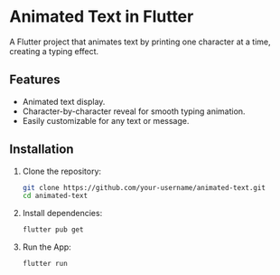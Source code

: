 # Animated Text in Flutter

A Flutter project that animates text by printing one character at a time, creating a typing effect.

## Features

- Animated text display.
- Character-by-character reveal for smooth typing animation.
- Easily customizable for any text or message.

## Installation

1. Clone the repository:
   ```bash
   git clone https://github.com/your-username/animated-text.git
   cd animated-text

2. Install dependencies:
   ```bash
   flutter pub get

3. Run the App:
   ```bash
   flutter run
